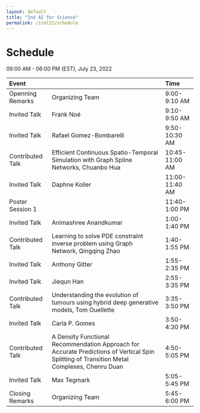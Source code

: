 ```yaml
---
layout: default
title: "2nd AI for Science"
permalink: /icml22/schedule
---
```


# Schedule

09:00 AM - 06:00 PM (EST), July 23, 2022

<!-- - [NeurIPS Virtual Page](https://neurips.cc/virtual/2021/workshop/21849) (login required)
- [GatherTown for poster room A](https://tinyurl.com/ai4sciposter1)
- [GatherTown for poster room B](https://tinyurl.com/ai4sciposter2) -->

| Event | | Time |
| :--- | --- | :--- |
| Openning Remarks  | Organizing Team                   | 9:00-9:10 AM      |
| Invited Talk      | Frank Noé                         | 9:10-9:50 AM      |
| Invited Talk      | Rafael Gomez-Bombarelli           | 9:50-10:30 AM     |
| Contributed Talk  | Efficient Continuous Spatio-Temporal Simulation with Graph Spline Networks, Chuanbo Hua | 10:45-11:00 AM    |
| Invited Talk      | Daphne Koller                     | 11:00-11:40 AM    |
| Poster Session 1  |                                   | 11:40-1:00 PM     |
| Invited Talk      | Animashree Anandkumar             | 1:00-1:40 PM      |
| Contributed Talk  | Learning to solve PDE constraint inverse problem using Graph Network, Qingqing Zhao | 1:40-1:55 PM      |
| Invited Talk      | Anthony Gitter                    | 1:55-2:35 PM      |
| Invited Talk      | Jiequn Han                        | 2:55-3:35 PM      |
| Contributed Talk  | Understanding the evolution of tumours using hybrid deep generative models, Tom Ouellette | 3:35-3:50 PM      |
| Invited Talk      | Carla P. Gomes                    | 3:50-4:30 PM      |
| Contributed Talk  | A Density Functional Recommendation Approach for Accurate Predictions of Vertical Spin Splitting of Transition Metal Complexes, Chenru Duan | 4:50-5:05 PM      |
| Invited Talk      | Max Tegmark                       | 5:05-5:45 PM      |
| Closing Remarks   | Organizing Team                   | 5:45-6:00 PM      |

